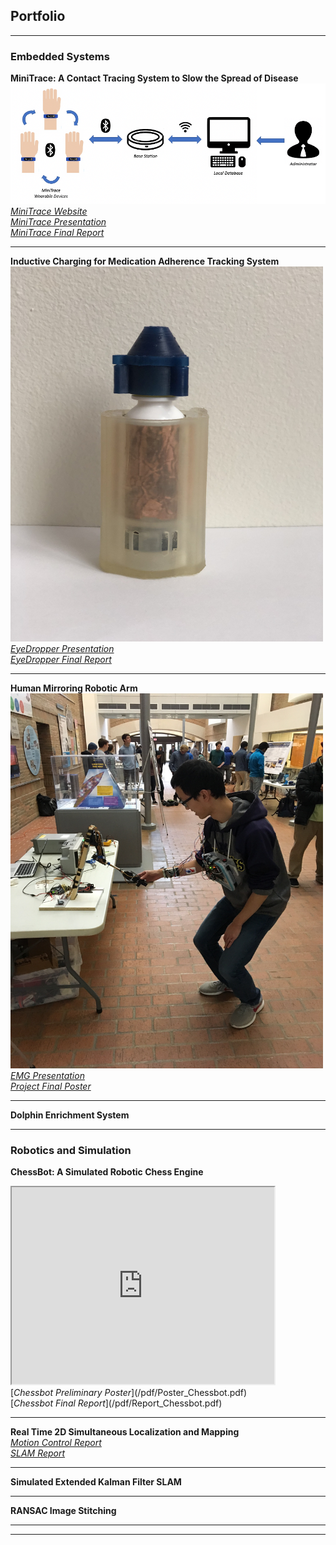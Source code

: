 ## Portfolio

---

### Embedded Systems

<b>MiniTrace: A Contact Tracing System to Slow the Spread of Disease</b>
<br>
<img src="images/MiniTrace/MiniTrace Diagram.png?raw=true"/>
[<i>MiniTrace Website</i>](https://cse.engin.umich.edu/eecs-473-advanced-embedded-systems-group-d/)
<br>
[<i>MiniTrace Presentation</i>](/pdf/Presentation_MiniTrace.pdf)
<br>
[<i>MiniTrace Final Report</i>](/pdf/Report_MiniTrace.pdf)

---
<b>Inductive Charging for Medication Adherence Tracking System</b>
<br>
<img src="images/EyeDropper/EyeDropperBottle.jpg?raw=true" style="width:500px;height:600px;">
<br>
[<i>EyeDropper Presentation</i>](/pdf/Presentation_EyeDropper.pdf)
<br>
[<i>EyeDropper Final Report</i>](/pdf/Report_EyeDropper.pdf)

---
<b>Human Mirroring Robotic Arm</b>
<br>
<img src="images/HumanMirroringRoboticArm/HCInteraction.JPG?raw=true" style="width:500px;height:600px;">
<br>
[<i>EMG Presentation</i>](/pdf/Presentation_HumanMirroringRoboticArm.pdf)
<br>
[<i>Project Final Poster</i>](/pdf/Poster_HumanMirroringRoboticArm.pdf)

---
<b>Dolphin Enrichment System</b>

---

### Robotics and Simulation

<b>ChessBot: A Simulated Robotic Chess Engine</b>
<br>
<iframe width="420" height="315"
src="https://youtube.com/embed/A8CCiv3MewY">
</iframe>
<br>
[<i>Chessbot Preliminary Poster</i>](/pdf/Poster_Chessbot.pdf)
<br>
[<i>Chessbot Final Report</i>](/pdf/Report_Chessbot.pdf)
<br>

---
<b>Real Time 2D Simultaneous Localization and Mapping</b>
<br>
[<i>Motion Control Report</i>](/pdf/Report_SLAM_MotionControl.pdf)
<br>
[<i>SLAM Report</i>](https://gitlab.eecs.umich.edu/lukecohe/botlab_escape_challenge/-/wikis/Escape-Challenge-Wiki)

---
<b>Simulated Extended Kalman Filter SLAM</b>
<br>

---
<b>RANSAC Image Stitching</b>
<br>

---





---
<!-- Remove above link if you don't want to attibute -->
